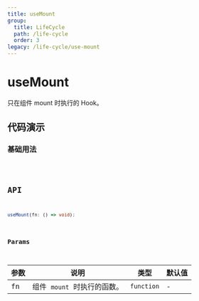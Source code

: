 ```yaml
---
title: useMount
group:
  title: LifeCycle
  path: /life-cycle
  order: 3
legacy: /life-cycle/use-mount
---
```


# useMount

只在组件 mount 时执行的 Hook。

## 代码演示

### 基础用法

<code src="./demos/Demo1.tsx" />

## API

```typescript
useMount(fn: () => void);
```

### Params

| 参数 | 说明                        | 类型       | 默认值 |
| ---- | --------------------------- | ---------- | ------ |
| fn   | 组件 `mount` 时执行的函数。 | `function` | -      |
